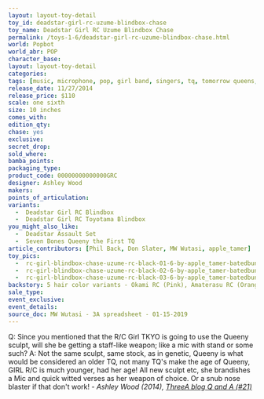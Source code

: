 ```yaml
---
layout: layout-toy-detail 
toy_id: deadstar-girl-rc-uzume-blindbox-chase
toy_name: Deadstar Girl RC Uzume Blindbox Chase
permalink: /toys-1-6/deadstar-girl-rc-uzume-blindbox-chase.html
world: Popbot
world_abr: POP
character_base: 
layout: layout-toy-detail
categories: 
tags: [music, microphone, pop, girl band, singers, tq, tomorrow queens, ponytail, pink skirt, white shirt]
release_date: 11/27/2014
release_price: $110 
scale: one sixth
size: 10 inches
comes_with: 
edition_qty: 
chase: yes
exclusive: 
secret_drop: 
sold_where: 
bamba_points: 
packaging_type: 
product_code: 00000000000000GRC
designer: Ashley Wood
makers: 
points_of_articulation: 
variants: 
  -  Deadstar Girl RC Blindbox
  -  Deadstar Girl RC Toyotama Blindbox
you_might_also_like: 
  -  Deadstar Assault Set
  -  Seven Bones Queeny the First TQ
article_contributors: [Phil Back, Don Slater, MW Wutasi, apple_tamer]
toy_pics: 
  -  rc-girl-blindbox-chase-uzume-rc-black-01-6-by-apple_tamer-batedbunnytoys.jpg
  -  rc-girl-blindbox-chase-uzume-rc-black-02-6-by-apple_tamer-batedbunnytoys.jpg
  -  rc-girl-blindbox-chase-uzume-rc-black-03-6-by-apple_tamer-batedbunnytoys.jpg
backstory: 5 hair color variants - Okami RC (Pink), Amaterasu RC (Orange), Toyotama RC (Blue), Uzume RC (Brown) & Chase (Black). 10" female body
sale_type: 
event_exclusive: 
event_details: 
source_doc: MW Wutasi - 3A spreadsheet - 01-15-2019
---
```

 <p class="blockquote">Q: Since you mentioned that the R/C Girl TKYO is going to use the Queeny sculpt, will she be getting a staff-like weapon; like a mic with stand or some such?
A: Not the same sculpt, same stock, as in genetic, Queeny is what would be considered an older TQ, not many TQ's make the age of Queeny, GIRL R/C is much younger, had her age! All new sculpt etc, she brandishes a Mic and quick witted verses as her weapon of choice. Or a snub nose blaster if that don't work!
<cite>- Ashley Wood (2014), <a href="https://worldof3alegion.forumotion.com/t287-qa-sessions-with-ashley-wood" target="_blank">ThreeA blog Q and A (#21)</a></cite></p>